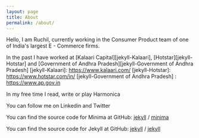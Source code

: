 ```yaml
---
layout: page
title: About
permalink: /about/
---
```


Hello, I am Ruchil, currently working in the Consumer Product team of one of India's largest E - Commerce firms. 

In the past I have worked at [Kalaari Capital][jekyll-Kalaari], [Hotstar][jekyll-Hotstar] and [Government of Andhra Pradesh][jekyll-Government of Andhra Pradesh]
[jekyll-Kalaari]: https://www.kalaari.com/
[jekyll-Hotstar]: https://www.hotstar.com/in/
[jekyll-Government of Andhra Pradesh] : https://www.ap.gov.in

In my free time I read, write or play Harmonica 

You can follow me on Linkedin and Twitter 


You can find the source code for Minima at GitHub:
[jekyll][jekyll-organization] /
[minima](https://github.com/jekyll/minima)

You can find the source code for Jekyll at GitHub:
[jekyll][jekyll-organization] /
[jekyll](https://github.com/jekyll/jekyll)


[jekyll-organization]: https://github.com/jekyll
